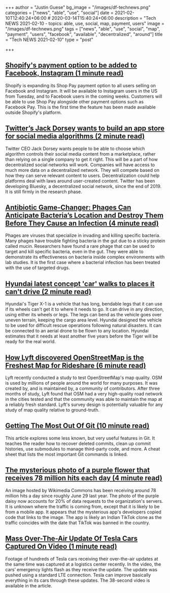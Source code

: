 +++
author = "Justin Guese"
bg_image = "/images/df-technews.png"
categories = ["news", "able", "use", "social"]
date = 2021-02-10T12:40:24+06:00 # 2020-03-14T15:40:24+06:00
description = "Tech NEWS 2021-02-10 - topics: able, use, social, map, payment, users"
image = "/images/df-technews.png"
tags = ["news", "able", "use", "social", "map", "payment", "users", "facebook", "available", "decentralized", "around"]
title = "Tech NEWS 2021-02-10"
type = "post"

+++

## [Shopify's payment option to be added to Facebook, Instagram (1 minute read)](https://www.reuters.com/article/idUSL4N2KF45A)

Shopify is expanding its Shop Pay payment option to all users selling on Facebook and Instagram. It will be available to Instagram users in the US from Tuesday, and to Facebook users in the coming weeks. Customers will be able to use Shop Pay alongside other payment options such as Facebook Pay. This is the first time the feature has been made available outside Shopify's platform.

## [Twitter’s Jack Dorsey wants to build an app store for social media algorithms (2 minute read)](https://www.theverge.com/2021/2/9/22275441/jack-dorsey-decentralized-app-store-algorithms)

Twitter CEO Jack Dorsey wants people to be able to choose which algorithm controls their social media content from a marketplace, rather than relying on a single company to get it right. This will be a part of how decentralized social networks will work. Companies will have access to much more data on a decentralized network. They will compete based on how they can serve relevant content to users. Decentralization could help platforms deal with laws around user-created content. Twitter has been developing Bluesky, a decentralized social network, since the end of 2019. It is still firmly in the research phase.

## [Antibiotic Game-Changer: Phages Can Anticipate Bacteria’s Location and Destroy Them Before They Cause an Infection (4 minute read)](https://scitechdaily.com/antibiotic-game-changer-phages-can-anticipate-bacterias-location-and-destroy-them-before-they-cause-an-infection/)

Phages are viruses that specialize in invading and killing specific bacteria. Many phages have trouble fighting bacteria in the gut due to a sticky protein called mucin. Researchers have found a rare phage that can be used to target and kill specific bacteria, even in the gut. They were able to demonstrate its effectiveness on bacteria inside complex environments with lab studies. It is the first case where a bacterial infection has been treated with the use of targeted drugs.

## [Hyundai latest concept 'car' walks to places it can't drive (2 minute read)](https://www.cnn.com/2021/02/09/business/hyundai-walking-car/index.html)

Hyundai's Tiger X-1 is a vehicle that has long, bendable legs that it can use if its wheels can't get it to where it needs to go. It can drive in any direction, using either its wheels or legs. The legs can bend as the vehicle goes over uneven terrain, keeping the cargo area level. Hyundai designed the vehicle to be used for difficult rescue operations following natural disasters. It can be connected to an aerial drone to be flown to any location. Hyundai estimates that it needs at least another five years before the Tiger will be ready for the real world.

## [How Lyft discovered OpenStreetMap is the Freshest Map for Rideshare (6 minute read)](https://eng.lyft.com/how-lyft-discovered-openstreetmap-is-the-freshest-map-for-rideshare-a7a41bf92ec)

Lyft recently conducted a study to test OpenStreetMap's map quality. OSM is used by millions of people around the world for many purposes. It was created by, and is maintained by, a community of contributors. After three months of study, Lyft found that OSM had a very high-quality road network in the cities tested and that the community was able to maintain the map at a reliably fresh standard. Lyft's survey design is potentially valuable for any study of map quality relative to ground-truth.

## [Getting The Most Out Of Git (10 minute read)](https://www.smashingmagazine.com/2021/02/getting-the-most-out-of-git/)

This article explores some less known, but very useful features in Git. It teaches the reader how to recover deleted commits, clean up commit histories, use submodules to manage third-party code, and more. A cheat sheet that lists the most important Git commands is linked.

## [The mysterious photo of a purple flower that receives 78 million hits each day (4 minute read)](https://restofworld.org/2021/the-mysterious-photo-of-a-purple-flower-that-receives-78-million-hits-each-day/)

An image hosted by Wikimedia Commons has been receiving around 78 million hits a day since roughly June 29 last year. The photo of the purple daisy now accounts for 20% of data requests to the organization's servers. It is unknown where the traffic is coming from, except that it is likely to be from a mobile app. It appears that the mysterious app's developers copied code that links to the image. The app is likely an Indian TikTok clone as the traffic coincides with the date that TikTok was banned in the country.

## [Mass Over-The-Air Update Of Tesla Cars Captured On Video (1 minute read)](https://insideevs.com/news/486637/mass-over-air-update-tesla-cars-video/)

Footage of hundreds of Tesla cars receiving their over-the-air updates at the same time was captured at a logistics center recently. In the video, the cars’ emergency lights flash as they receive the update. The update was pushed using a standard LTE connection. Tesla can improve basically everything in its cars through these updates. The 38-second video is available in the article.

